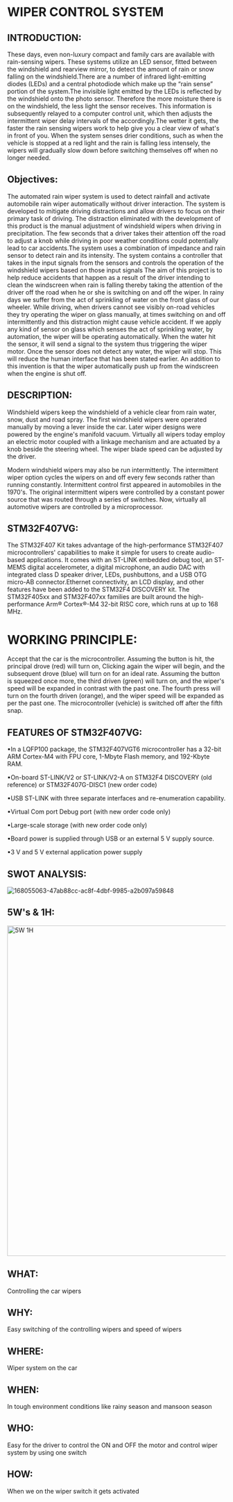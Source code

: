 # WIPER CONTROL SYSTEM
## INTRODUCTION:
These days, even non-luxury compact and family cars are available with rain-sensing wipers. These systems utilize an LED sensor, fitted between the windshield and rearview mirror, to detect the amount of rain or snow falling on the windshield.There are a number of infrared light-emitting diodes (LEDs) and a central photodiode which make up the “rain sense” portion of the system.The invisible light emitted by the LEDs is reflected by the windshield onto the photo sensor. Therefore the more moisture there is on the windshield, the less light the sensor receives. This information is subsequently relayed to a computer control unit, which then adjusts the intermittent wiper delay intervals of the accordingly.The wetter it gets, the faster the rain sensing wipers work to help give you a clear view of what's in front of you. When the system senses drier conditions, such as when the vehicle is stopped at a red light and the rain is falling less intensely, the wipers will gradually slow down before switching themselves off when no longer needed.

## Objectives:
The automated rain wiper system is used to detect rainfall and activate automobile rain wiper automatically without driver interaction. The system is developed to mitigate driving distractions and allow drivers to focus on their primary task of driving. The distraction eliminated with the development of this product is the manual adjustment of windshield wipers when driving in precipitation. The few seconds that a driver takes their attention off the road to adjust a knob while driving in poor weather conditions could potentially lead to car accidents.The system uses a combination of impedance and rain sensor to detect rain and its intensity. The system contains a controller that takes in the input signals from the sensors and controls the operation of the windshield wipers based on those input signals The aim of this project is to help reduce accidents that happen as a result of the driver intending to clean the windscreen when rain is falling thereby taking the attention of the driver off the road when he or she is switching on and off the wiper. In rainy days we suffer from the act of sprinkling of water on the front glass of our wheeler. While driving, when drivers cannot see visibly on-road vehicles they try operating the wiper on glass manually, at times switching on and off intermittently and this distraction might cause vehicle accident. If we apply any kind of sensor on glass which senses the act of sprinkling water, by automation, the wiper will be operating automatically. When the water hit the sensor, it will send a signal to the system thus triggering the wiper motor. Once the sensor does not detect any water, the wiper will stop. This will reduce the human interface that has been stated earlier. An addition to this invention is that the wiper automatically push up from the windscreen when the engine is shut off.

## DESCRIPTION:
Windshield wipers keep the windshield of a vehicle clear from rain water, snow, dust and road spray. The first windshield wipers were operated manually by moving a lever inside the car. Later wiper designs were powered by the engine's manifold vacuum. Virtually all wipers today employ an electric motor coupled with a linkage mechanism and are actuated by a knob beside the steering wheel. The wiper blade speed can be adjusted by the driver.

Modern windshield wipers may also be run intermittently. The intermittent wiper option cycles the wipers on and off every few seconds rather than running constantly. Intermittent control first appeared in automobiles in the 1970's. The original intermittent wipers were controlled by a constant power source that was routed through a series of switches. Now, virtually all automotive wipers are controlled by a microprocessor.

## STM32F407VG:
The STM32F407 Kit takes advantage of the high-performance STM32F407 microcontrollers' capabilities to make it simple for users to create audio-based applications. It comes with an ST-LINK embedded debug tool, an ST-MEMS digital accelerometer, a digital microphone, an audio DAC with integrated class D speaker driver, LEDs, pushbuttons, and a USB OTG micro-AB connector.Ethernet connectivity, an LCD display, and other features have been added to the STM32F4 DISCOVERY kit. The STM32F405xx and STM32F407xx families are built around the high-performance Arm® Cortex®-M4 32-bit RISC core, which runs at up to 168 MHz.

# WORKING PRINCIPLE:
Accept that the car is the microcontroller. Assuming the button is hit, the principal drove (red) will turn on, Clicking again the wiper will begin, and the subsequent drove (blue) will turn on for an ideal rate. Assuming the button is squeezed once more, the third driven (green) will turn on, and the wiper's speed will be expanded in contrast with the past one. The fourth press will turn on the fourth driven (orange), and the wiper speed will be expanded as per the past one. The microcontroller (vehicle) is switched off after the fifth snap.

## FEATURES OF STM32F407VG:
▪In a LQFP100 package, the STM32F407VGT6 microcontroller has a 32-bit ARM Cortex-M4 with FPU core, 1-Mbyte Flash memory, and 192-Kbyte RAM.

▪On-board ST-LINK/V2 or ST-LINK/V2-A on STM32F4 DISCOVERY (old reference) or STM32F407G-DISC1 (new order code)

▪USB ST-LINK with three separate interfaces and re-enumeration capability.

▪Virtual Com port Debug port (with new order code only)

▪Large-scale storage (with new order code only)

▪Board power is supplied through USB or an external 5 V supply source.

▪3 V and 5 V external application power supply

## SWOT ANALYSIS:
![168055063-47ab88cc-ac8f-4dbf-9985-a2b097a59848](https://user-images.githubusercontent.com/101501471/168239886-68d849b8-8fd7-4377-8a09-e9b989a5f89b.jpg)

## 5W's & 1H:
<img width="761" alt="5W   1H" src="https://user-images.githubusercontent.com/101501471/168241542-5f03bf50-3313-4637-a9b7-4593aa34e9f0.png">

## WHAT:
Controlling the car wipers

## WHY:
Easy switching of the controlling wipers and speed of wipers

## WHERE:
Wiper system on the car

## WHEN:
In tough environment conditions like rainy season and mansoon season

## WHO:
Easy for the driver to control the ON and OFF the motor and control wiper system by using one switch

## HOW:
When we on the wiper switch it gets activated
